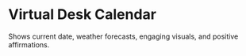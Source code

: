# Virtual Desk Calendar

Shows current date, weather forecasts, engaging visuals, and positive affirmations.
